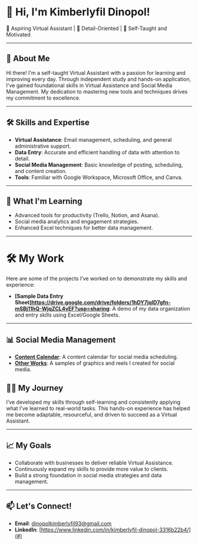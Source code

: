 # 👋 Hi, I'm Kimberlyfil Dinopol!
🎯 Aspiring Virtual Assistant | 📝 Detail-Oriented | 🌟 Self-Taught and Motivated  

---

## 🌟 About Me
Hi there! I'm a self-taught Virtual Assistant with a passion for learning and improving every day. 
Through independent study and hands-on application, I've gained foundational skills in Virtual Assistance and Social Media Management. 
My dedication to mastering new tools and techniques drives my commitment to excellence.

---

## 🛠️ Skills and Expertise
- **Virtual Assistance**: Email management, scheduling, and general administrative support.
- **Data Entry**: Accurate and efficient handling of data with attention to detail.
- **Social Media Management**: Basic knowledge of posting, scheduling, and content creation.
- **Tools**: Familiar with Google Workspace, Microsoft Office, and Canva.

---

## 🌱 What I'm Learning
- Advanced tools for productivity (Trello, Notion, and Asana).
- Social media analytics and engagement strategies.
- Enhanced Excel techniques for better data management.
  

---

# 🛠️ My Work  
Here are some of the projects I’ve worked on to demonstrate my skills and experience:  
- **[Sample Data Entry Sheet]https://drive.google.com/drive/folders/1hDY7jqlD7gfn-mSBj11hQ-WjqZCL4vEF?usp=sharing**: A demo of my data organization and entry skills using Excel/Google Sheets.


---

## 📊 Social Media Management  
- **[Content Calendar](https://drive.google.com/drive/folders/1VjPDx3FqihQ9UkRdDwZWBLQaKK-sUsuO?usp=sharing)**: A content calendar for social media scheduling.  
- **[Other Works](https://drive.google.com/drive/folders/1rNWMSUQJJKUvsAk8riXJdPFLdD3DO1km?usp=sharing)**: A samples of graphics and reels I created for social media.  



## 🧗‍♀️ My Journey
I’ve developed my skills through self-learning and consistently applying what I’ve learned to real-world tasks. 
This hands-on experience has helped me become adaptable, resourceful, and driven to succeed as a Virtual Assistant.

---

## 📈 My Goals
- Collaborate with businesses to deliver reliable Virtual Assistance.
- Continuously expand my skills to provide more value to clients.
- Build a strong foundation in social media strategies and data management.

---

## 📫 Let's Connect!
- **Email**: [dinopolkimberlyfil93@gmail.com](mailto:dinopolkimberlyfil93@gmail.com)
- **LinkedIn**: [https://www.linkedin.com/in/kimberlyfil-dinopol-3316b22b4/](#)

